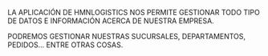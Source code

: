 LA APLICACIÓN DE HMNLOGISTICS NOS PERMITE GESTIONAR TODO TIPO DE DATOS E INFORMACIÓN ACERCA DE NUESTRA EMPRESA.

PODREMOS GESTIONAR NUESTRAS SUCURSALES, DEPARTAMENTOS, PEDIDOS... ENTRE OTRAS COSAS.

